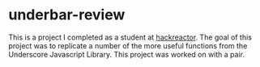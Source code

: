 # underbar-review
This is a project I completed as a student at [hackreactor](http://hackreactor.com). The goal of this project was to replicate  a number of the more useful functions from the Underscore Javascript Library. This project was worked on with a pair.
